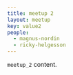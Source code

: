 ```yaml
---
title: meetup 2
layout: meetup
key: value2
people:
  - magnus-nordin
  - ricky-helgesson
---
```

`meetup_2` content.
